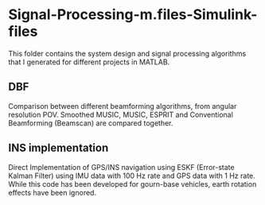 # Signal-Processing-m.files-Simulink-files
This folder contains the system design and signal processing algorithms that I generated for different projects in MATLAB.
## DBF
Comparison between different beamforming algorithms, from angular resolution POV. Smoothed MUSIC, MUSIC, ESPRIT and Conventional Beamforming (Beamscan) are compared together.

## INS implementation
Direct Implementation of GPS/INS navigation using ESKF (Error-state Kalman Filter) using IMU data with 100 Hz rate and GPS data with 1 Hz rate. While this code has been developed for gourn-base vehicles, earth rotation effects have been ignored. 
